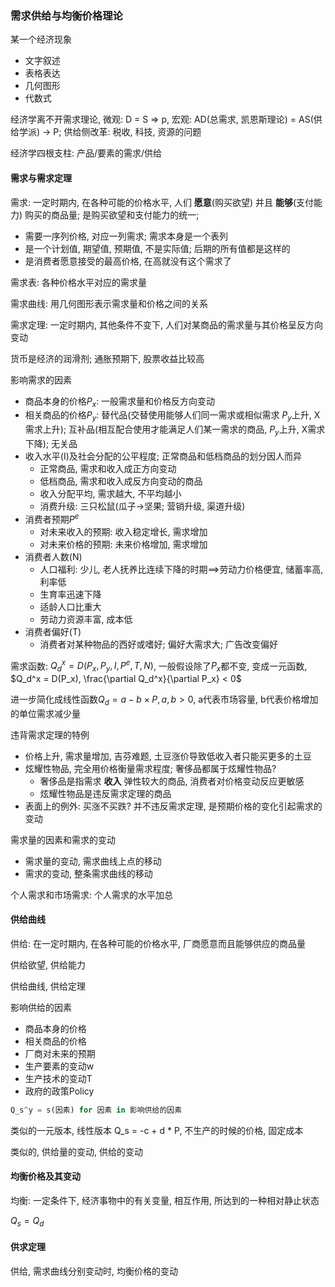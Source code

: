 ### 需求供给与均衡价格理论

某一个经济现象
- 文字叙述
- 表格表达
- 几何图形
- 代数式

经济学离不开需求理论, 微观: D = S => p, 宏观: AD(总需求, 凯恩斯理论) = AS(供给学派) -> P; 供给侧改革: 税收, 科技, 资源的问题

经济学四根支柱: 产品/要素的需求/供给

#### 需求与需求定理

需求: 一定时期内, 在各种可能的价格水平, 人们 **愿意**(购买欲望) 并且 **能够**(支付能力) 购买的商品量; 是购买欲望和支付能力的统一;

- 需要一序列价格, 对应一列需求; 需求本身是一个表列
- 是一个计划值, 期望值, 预期值, 不是实际值; 后期的所有值都是这样的
- 是消费者愿意接受的最高价格, 在高就没有这个需求了

需求表: 各种价格水平对应的需求量

需求曲线: 用几何图形表示需求量和价格之间的关系

需求定理: 一定时期内, 其他条件不变下, 人们对某商品的需求量与其价格呈反方向变动

货币是经济的润滑剂; 通胀预期下, 股票收益比较高

影响需求的因素
- 商品本身的价格$P_{x}$: 一般需求量和价格反方向变动
- 相关商品的价格$P_{y}$: 替代品(交替使用能够人们同一需求或相似需求 $P_{y}$上升, X需求上升); 互补品(相互配合使用才能满足人们某一需求的商品, $P_{y}$上升, X需求下降); 无关品
- 收入水平(I)及社会分配的公平程度; 正常商品和低档商品的划分因人而异
    - 正常商品, 需求和收入成正方向变动
    - 低档商品, 需求和收入成反方向变动的商品
    - 收入分配平均, 需求越大, 不平均越小
    - 消费升级: 三只松鼠(瓜子->坚果; 营销升级, 渠道升级)
- 消费者预期$P^{e}$
    - 对未来收入的预期: 收入稳定增长, 需求增加
    - 对未来价格的预期: 未来价格增加, 需求增加
- 消费者人数(N)
    - 人口福利: 少儿, 老人抚养比连续下降的时期==>劳动力价格便宜, 储蓄率高, 利率低
    - 生育率迅速下降
    - 适龄人口比重大
    - 劳动力资源丰富, 成本低
- 消费者偏好(T)
    - 消费者对某种物品的西好或嗜好; 偏好大需求大; 广告改变偏好

需求函数: $Q_d^x = D(P_x, P_y, I, P^e, T, N)$, 一般假设除了$P_x$都不变, 变成一元函数, $Q_d^x = D(P_x), \frac{\partial Q_d^x}{\partial P_x} < 0$

进一步简化成线性函数$Q_d = a - b \times P, a, b > 0$, a代表市场容量, b代表价格增加的单位需求减少量

违背需求定理的特例
- 价格上升, 需求量增加, 吉芬难题, 土豆涨价导致低收入者只能买更多的土豆
- 炫耀性物品, 完全用价格衡量需求程度; 奢侈品都属于炫耀性物品?
    - 奢侈品是指需求 **收入** 弹性较大的商品, 消费者对价格变动反应更敏感
    - 炫耀性物品是违反需求定理的商品
- 表面上的例外: 买涨不买跌? 并不违反需求定理, 是预期价格的变化引起需求的变动

需求量的因素和需求的变动
- 需求量的变动, 需求曲线上点的移动
- 需求的变动, 整条需求曲线的移动

个人需求和市场需求: 个人需求的水平加总

#### 供给曲线

供给: 在一定时期内, 在各种可能的价格水平, 厂商愿意而且能够供应的商品量

供给欲望, 供给能力

供给曲线, 供给定理

影响供给的因素
- 商品本身的价格
- 相关商品的价格
- 厂商对未来的预期
- 生产要素的变动w
- 生产技术的变动T
- 政府的政策Policy

```python
Q_s^y = s(因素) for 因素 in 影响供给的因素
```

类似的一元版本, 线性版本 Q_s = -c + d * P, 不生产的时候的价格, 固定成本

类似的, 供给量的变动, 供给的变动

#### 均衡价格及其变动

均衡: 一定条件下, 经济事物中的有关变量, 相互作用, 所达到的一种相对静止状态

$Q_s = Q_d$

#### 供求定理

供给, 需求曲线分别变动时, 均衡价格的变动

